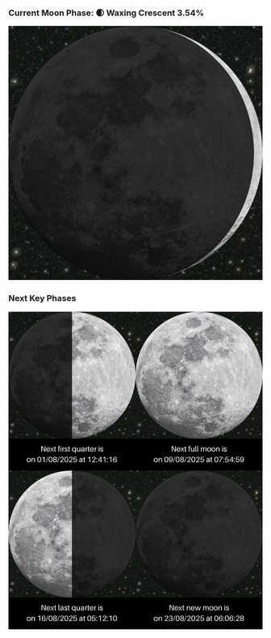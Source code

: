 ### Current Moon Phase: 🌒 Waxing Crescent 3.54%
![Moon Phase](moonphase.png)
### Next Key Phases
![Gallery](gallery.png)